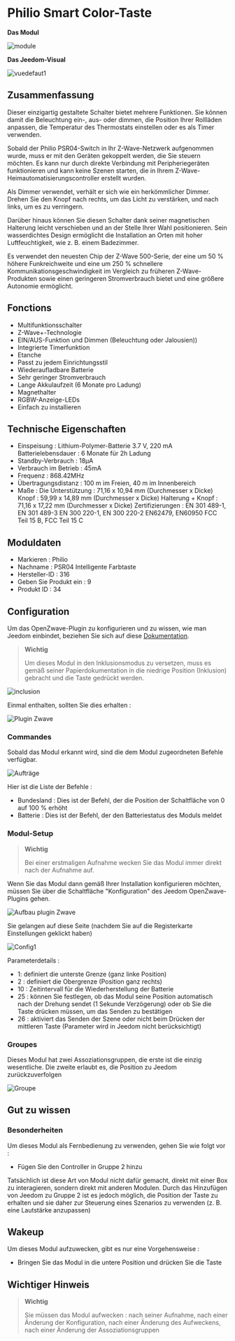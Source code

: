 # Philio Smart Color-Taste

**Das Modul**

![module](images/philio.psr04/module.jpg)

**Das Jeedom-Visual**

![vuedefaut1](images/philio.psr04/vuedefaut1.jpg)

## Zusammenfassung

Dieser einzigartig gestaltete Schalter bietet mehrere Funktionen. Sie können damit die Beleuchtung ein-, aus- oder dimmen, die Position Ihrer Rollläden anpassen, die Temperatur des Thermostats einstellen oder es als Timer verwenden.

Sobald der Philio PSR04-Switch in Ihr Z-Wave-Netzwerk aufgenommen wurde, muss er mit den Geräten gekoppelt werden, die Sie steuern möchten. Es kann nur durch direkte Verbindung mit Peripheriegeräten funktionieren und kann keine Szenen starten, die in Ihrem Z-Wave-Heimautomatisierungscontroller erstellt wurden.

Als Dimmer verwendet, verhält er sich wie ein herkömmlicher Dimmer. Drehen Sie den Knopf nach rechts, um das Licht zu verstärken, und nach links, um es zu verringern.

Darüber hinaus können Sie diesen Schalter dank seiner magnetischen Halterung leicht verschieben und an der Stelle Ihrer Wahl positionieren. Sein wasserdichtes Design ermöglicht die Installation an Orten mit hoher Luftfeuchtigkeit, wie z. B. einem Badezimmer.

Es verwendet den neuesten Chip der Z-Wave 500-Serie, der eine um 50 % höhere Funkreichweite und eine um 250 % schnellere Kommunikationsgeschwindigkeit im Vergleich zu früheren Z-Wave-Produkten sowie einen geringeren Stromverbrauch bietet und eine größere Autonomie ermöglicht.

## Fonctions

-   Multifunktionsschalter
-   Z-Wave+-Technologie
-   EIN/AUS-Funktion und Dimmen (Beleuchtung oder Jalousien))
-   Integrierte Timerfunktion
-   Etanche
-   Passt zu jedem Einrichtungsstil
-   Wiederaufladbare Batterie
-   Sehr geringer Stromverbrauch
-   Lange Akkulaufzeit (6 Monate pro Ladung)
-   Magnethalter
-   RGBW-Anzeige-LEDs
-   Einfach zu installieren

## Technische Eigenschaften

-   Einspeisung : Lithium-Polymer-Batterie 3.7 V, 220 mA Batterielebensdauer : 6 Monate für 2h Ladung
-   Standby-Verbrauch : 18µA
-   Verbrauch im Betrieb : 45mA
-   Frequenz : 868.42MHz
-   Übertragungsdistanz : 100 m im Freien, 40 m im Innenbereich
-   Maße : Die Unterstützung : 71,16 x 10,94 mm (Durchmesser x Dicke) Knopf : 59,99 x 14,89 mm (Durchmesser x Dicke) Halterung + Knopf : 71,16 x 17,22 mm (Durchmesser x Dicke) Zertifizierungen : EN 301 489-1, EN 301 489-3 EN 300 220-1, EN 300 220-2 EN62479, EN60950 FCC Teil 15 B, FCC Teil 15 C

## Moduldaten

-   Markieren : Philio
-   Nachname : PSR04 Intelligente Farbtaste
-   Hersteller-ID : 316
-   Geben Sie Produkt ein : 9
-   Produkt ID : 34

## Configuration

Um das OpenZwave-Plugin zu konfigurieren und zu wissen, wie man Jeedom einbindet, beziehen Sie sich auf diese [Dokumentation](https://doc.jeedom.com/de_DE/plugins/automation%20protocol/openzwave/).

> **Wichtig**
>
> Um dieses Modul in den Inklusionsmodus zu versetzen, muss es gemäß seiner Papierdokumentation in die niedrige Position (Inklusion) gebracht und die Taste gedrückt werden.

![inclusion](images/philio.psr04/inclusion.jpg)

Einmal enthalten, sollten Sie dies erhalten :

![Plugin Zwave](images/philio.psr04/information.jpg)

### Commandes

Sobald das Modul erkannt wird, sind die dem Modul zugeordneten Befehle verfügbar.

![Aufträge](images/philio.psr04/commandes.jpg)

Hier ist die Liste der Befehle :

-   Bundesland : Dies ist der Befehl, der die Position der Schaltfläche von 0 auf 100 % erhöht
-   Batterie : Dies ist der Befehl, der den Batteriestatus des Moduls meldet

### Modul-Setup

> **Wichtig**
>
> Bei einer erstmaligen Aufnahme wecken Sie das Modul immer direkt nach der Aufnahme auf.

Wenn Sie das Modul dann gemäß Ihrer Installation konfigurieren möchten, müssen Sie über die Schaltfläche "Konfiguration" des Jeedom OpenZwave-Plugins gehen.

![Aufbau plugin Zwave](images/plugin/bouton_configuration.jpg)

Sie gelangen auf diese Seite (nachdem Sie auf die Registerkarte Einstellungen geklickt haben)

![Config1](images/philio.psr04/config1.jpg)

Parameterdetails :

-   1: definiert die unterste Grenze (ganz linke Position)
-   2 : definiert die Obergrenze (Position ganz rechts)
-   10 : Zeitintervall für die Wiederherstellung der Batterie
-   25 : können Sie festlegen, ob das Modul seine Position automatisch nach der Drehung sendet (1 Sekunde Verzögerung) oder ob Sie die Taste drücken müssen, um das Senden zu bestätigen
-   26 : aktiviert das Senden der Szene oder nicht beim Drücken der mittleren Taste (Parameter wird in Jeedom nicht berücksichtigt)

### Groupes

Dieses Modul hat zwei Assoziationsgruppen, die erste ist die einzig wesentliche. Die zweite erlaubt es, die Position zu Jeedom zurückzuverfolgen

![Groupe](images/philio.psr04/groupe.jpg)

## Gut zu wissen

### Besonderheiten

Um dieses Modul als Fernbedienung zu verwenden, gehen Sie wie folgt vor :

-   Fügen Sie den Controller in Gruppe 2 hinzu

Tatsächlich ist diese Art von Modul nicht dafür gemacht, direkt mit einer Box zu interagieren, sondern direkt mit anderen Modulen. Durch das Hinzufügen von Jeedom zu Gruppe 2 ist es jedoch möglich, die Position der Taste zu erhalten und sie daher zur Steuerung eines Szenarios zu verwenden (z. B. eine Lautstärke anzupassen)

## Wakeup

Um dieses Modul aufzuwecken, gibt es nur eine Vorgehensweise :

-   Bringen Sie das Modul in die untere Position und drücken Sie die Taste

## Wichtiger Hinweis

> **Wichtig**
>
> Sie müssen das Modul aufwecken : nach seiner Aufnahme, nach einer Änderung der Konfiguration, nach einer Änderung des Aufweckens, nach einer Änderung der Assoziationsgruppen
